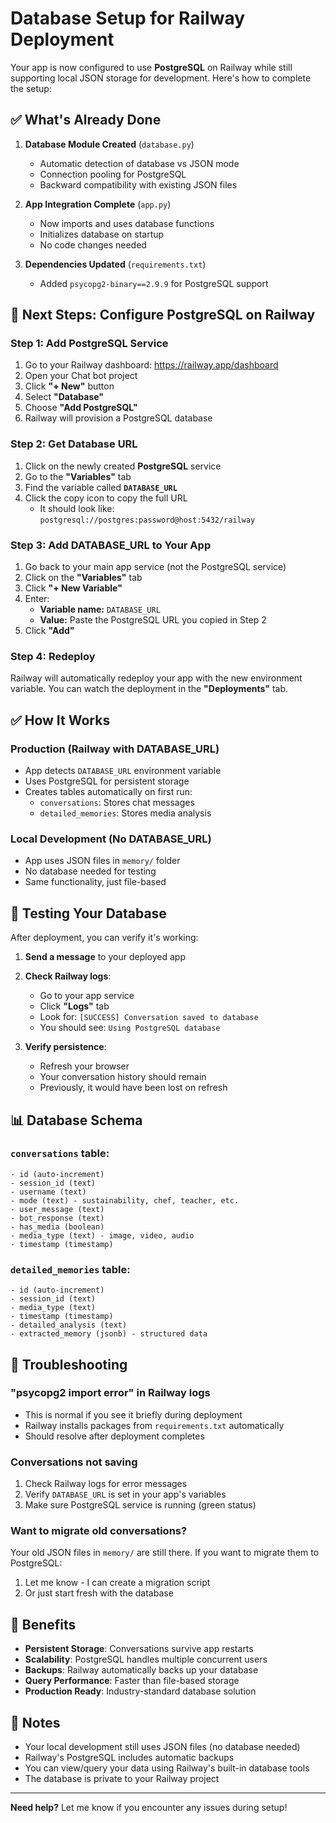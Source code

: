 # Database Setup for Railway Deployment

Your app is now configured to use **PostgreSQL** on Railway while still supporting local JSON storage for development. Here's how to complete the setup:

## ✅ What's Already Done

1. **Database Module Created** (`database.py`)
   - Automatic detection of database vs JSON mode
   - Connection pooling for PostgreSQL
   - Backward compatibility with existing JSON files

2. **App Integration Complete** (`app.py`)
   - Now imports and uses database functions
   - Initializes database on startup
   - No code changes needed

3. **Dependencies Updated** (`requirements.txt`)
   - Added `psycopg2-binary==2.9.9` for PostgreSQL support

## 🚀 Next Steps: Configure PostgreSQL on Railway

### Step 1: Add PostgreSQL Service

1. Go to your Railway dashboard: https://railway.app/dashboard
2. Open your Chat bot project
3. Click **"+ New"** button
4. Select **"Database"**
5. Choose **"Add PostgreSQL"**
6. Railway will provision a PostgreSQL database

### Step 2: Get Database URL

1. Click on the newly created **PostgreSQL** service
2. Go to the **"Variables"** tab
3. Find the variable called **`DATABASE_URL`**
4. Click the copy icon to copy the full URL
   - It should look like: `postgresql://postgres:password@host:5432/railway`

### Step 3: Add DATABASE_URL to Your App

1. Go back to your main app service (not the PostgreSQL service)
2. Click on the **"Variables"** tab
3. Click **"+ New Variable"**
4. Enter:
   - **Variable name:** `DATABASE_URL`
   - **Value:** Paste the PostgreSQL URL you copied in Step 2
5. Click **"Add"**

### Step 4: Redeploy

Railway will automatically redeploy your app with the new environment variable. You can watch the deployment in the **"Deployments"** tab.

## ✅ How It Works

### Production (Railway with DATABASE_URL)
- App detects `DATABASE_URL` environment variable
- Uses PostgreSQL for persistent storage
- Creates tables automatically on first run:
  - `conversations`: Stores chat messages
  - `detailed_memories`: Stores media analysis

### Local Development (No DATABASE_URL)
- App uses JSON files in `memory/` folder
- No database needed for testing
- Same functionality, just file-based

## 🧪 Testing Your Database

After deployment, you can verify it's working:

1. **Send a message** to your deployed app
2. **Check Railway logs**:
   - Go to your app service
   - Click **"Logs"** tab
   - Look for: `[SUCCESS] Conversation saved to database`
   - You should see: `Using PostgreSQL database`

3. **Verify persistence**:
   - Refresh your browser
   - Your conversation history should remain
   - Previously, it would have been lost on refresh

## 📊 Database Schema

### `conversations` table:
```
- id (auto-increment)
- session_id (text)
- username (text)
- mode (text) - sustainability, chef, teacher, etc.
- user_message (text)
- bot_response (text)
- has_media (boolean)
- media_type (text) - image, video, audio
- timestamp (timestamp)
```

### `detailed_memories` table:
```
- id (auto-increment)
- session_id (text)
- media_type (text)
- timestamp (timestamp)
- detailed_analysis (text)
- extracted_memory (jsonb) - structured data
```

## 🔧 Troubleshooting

### "psycopg2 import error" in Railway logs
- This is normal if you see it briefly during deployment
- Railway installs packages from `requirements.txt` automatically
- Should resolve after deployment completes

### Conversations not saving
1. Check Railway logs for error messages
2. Verify `DATABASE_URL` is set in your app's variables
3. Make sure PostgreSQL service is running (green status)

### Want to migrate old conversations?
Your old JSON files in `memory/` are still there. If you want to migrate them to PostgreSQL:
1. Let me know - I can create a migration script
2. Or just start fresh with the database

## 🎉 Benefits

- **Persistent Storage**: Conversations survive app restarts
- **Scalability**: PostgreSQL handles multiple concurrent users
- **Backups**: Railway automatically backs up your database
- **Query Performance**: Faster than file-based storage
- **Production Ready**: Industry-standard database solution

## 📝 Notes

- Your local development still uses JSON files (no database needed)
- Railway's PostgreSQL includes automatic backups
- You can view/query your data using Railway's built-in database tools
- The database is private to your Railway project

---

**Need help?** Let me know if you encounter any issues during setup!
